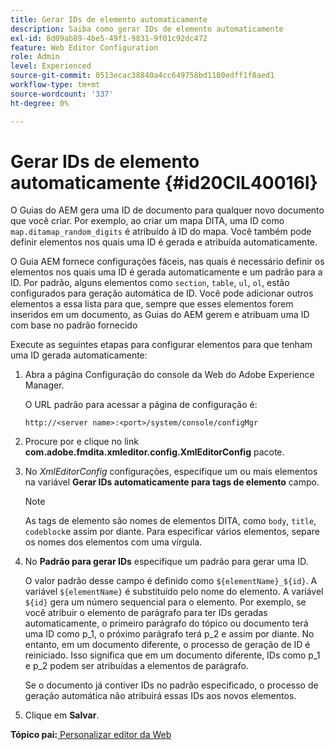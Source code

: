 ```yaml
---
title: Gerar IDs de elemento automaticamente
description: Saiba como gerar IDs de elemento automaticamente
exl-id: 8d09ab89-4be5-49f1-9831-9f01c92dc472
feature: Web Editor Configuration
role: Admin
level: Experienced
source-git-commit: 0513ecac38840a4cc649758bd1180edff1f8aed1
workflow-type: tm+mt
source-wordcount: '337'
ht-degree: 0%

---
```


# Gerar IDs de elemento automaticamente {#id20CIL40016I}

O Guias do AEM gera uma ID de documento para qualquer novo documento que você criar. Por exemplo, ao criar um mapa DITA, uma ID como `map.ditamap_random_digits` é atribuído à ID do mapa. Você também pode definir elementos nos quais uma ID é gerada e atribuída automaticamente.

O Guia AEM fornece configurações fáceis, nas quais é necessário definir os elementos nos quais uma ID é gerada automaticamente e um padrão para a ID. Por padrão, alguns elementos como `section`, `table`, `ul`, `ol`, estão configurados para geração automática de ID. Você pode adicionar outros elementos a essa lista para que, sempre que esses elementos forem inseridos em um documento, as Guias do AEM gerem e atribuam uma ID com base no padrão fornecido

Execute as seguintes etapas para configurar elementos para que tenham uma ID gerada automaticamente:

1. Abra a página Configuração do console da Web do Adobe Experience Manager.

   O URL padrão para acessar a página de configuração é:

   ```http
   http://<server name>:<port>/system/console/configMgr
   ```

1. Procure por e clique no link **com.adobe.fmdita.xmleditor.config.XmlEditorConfig** pacote.

1. No *XmlEditorConfig* configurações, especifique um ou mais elementos na variável **Gerar IDs automaticamente para tags de elemento** campo.

   >[!NOTE]
   >
   > As tags de elemento são nomes de elementos DITA, como `body`, `title`, `codeblock`e assim por diante. Para especificar vários elementos, separe os nomes dos elementos com uma vírgula.

1. No **Padrão para gerar IDs** especifique um padrão para gerar uma ID.

   O valor padrão desse campo é definido como `${elementName}_${id}`. A variável `${elementName}` é substituído pelo nome do elemento. A variável `${id}` gera um número sequencial para o elemento. Por exemplo, se você atribuir o elemento de parágrafo para ter IDs geradas automaticamente, o primeiro parágrafo do tópico ou documento terá uma ID como p\_1, o próximo parágrafo terá p\_2 e assim por diante. No entanto, em um documento diferente, o processo de geração de ID é reiniciado. Isso significa que em um documento diferente, IDs como p\_1 e p\_2 podem ser atribuídas a elementos de parágrafo.

   Se o documento já contiver IDs no padrão especificado, o processo de geração automática não atribuirá essas IDs aos novos elementos.

1. Clique em **Salvar**.


**Tópico pai:**[ Personalizar editor da Web](conf-web-editor.md)
